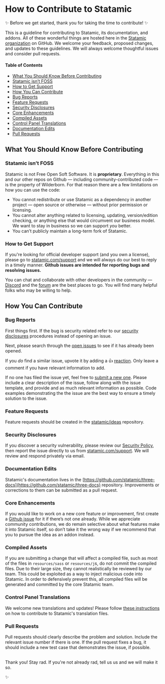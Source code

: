# How to Contribute to Statamic

:sparkles: Before we get started, thank you for taking the time to contribute! :sparkles:

This is a guideline for contributing to Statamic, its documentation, and addons. All of these wonderful things are hosted here in the [Statamic organization](https://github.com/statamic) on GitHub. We welcome your feedback, proposed changes, and updates to these guidelines. We will always welcome thoughtful issues and consider pull requests.

#### Table of Contents

- [What You Should Know Before Contributing](#what-you-should-know-before-contributing)
- [Statamic isn’t FOSS](#statamic-isnt-foss)
- [How to Get Support](#how-to-get-support)
- [How You Can Contribute](#how-you-can-contribute)
- [Bug Reports](#bug-reports)
- [Feature Requests](#feature-requests)
- [Security Disclosures](#security-disclosures)
- [Core Enhancements](#core-enhancements)
- [Compiled Assets](#compiled-assets)
- [Control Panel Translations](#control-panel-translations)
- [Documentation Edits](#documentation-edits)
- [Pull Requests](#pull-requests)

## What You Should Know Before Contributing

### Statamic isn’t FOSS

Statamic is not Free Open Soft Software. It is **proprietary**. Everything in this and our other repos on Github — including community-contributed code — is the property of Wilderborn. For that reason there are a few limitations on how you can use the code:

- You cannot redistribute or use Statamic as a dependency in another project — open source or otherwise — without prior permission or licensing.
- You cannot alter anything related to licensing, updating, version/edition checking, or anything else that would circumvent our business model. We want to stay in business so we can support _you_ better.
- You can’t publicly maintain a long-term fork of Statamic.

### How to Get Support

If you're looking for official developer support (and you own a license), please go to [statamic.com/support](https://statamic.com/support) and we will always do our best to reply in a timely manner. **Github issues are intended for reporting bugs and resolving issues.**

You can chat and collaborate with other developers in the community — [Discord](https://statamic.com/discord) and the [forum](https://statamic.com/forum) are the best places to go. You will find many helpful folks who may be willing to help.

## How You Can Contribute

### Bug Reports

First things first. If the bug is security related refer to our [security disclosures](#security-disclosures) procedures instead of opening an issue.

Next, please search through the [open issues](https://github.com/statamic/three-cms/issues) to see if it has already been opened.

If you _do_ find a similar issue, upvote it by adding a :thumbsup: [reaction](https://github.com/blog/2119-add-reactions-to-pull-requests-issues-and-comments). Only leave a comment if you have relevant information to add.

If no one has filed the issue yet, feel free to [submit a new one](https://github.com/statamic/three-cms/issues/new). Please include a clear description of the issue, follow along with the issue template, and provide and as much relevant information as possible. Code examples demonstrating the the issue are the best way to ensure a timely solution to the issue.

### Feature Requests

Feature requests should be created in the [statamic/ideas](https://github.com/statamic/ideas) repository.

### Security Disclosures

If you discover a security vulnerability, please review our [Security Policy](https://github.com/statamic/three-cms/security/policy), then report the issue directly to us from [statamic.com/support](https://statamic.com/support). We will review and respond privately via email.

### Documentation Edits

Statamic's documentation lives in the [https://github.com/statamic/three-docs](https://github.com/statamic/three-docs) repository. Improvements or corrections to them can be submitted as a pull request.

### Core Enhancements

If you would like to work on a new core feature or improvement, first create a [Github issue](https://github.com/statamic/three-cms/issues) for it if there’s not one already. While we appreciate community contributions, we do remain selective about what features make it into Statamic itself, so don’t take it the wrong way if we recommend that you to pursue the idea as an addon instead.

### Compiled Assets

If you are submitting a change that will affect a compiled file, such as most of the files in `resources/sass` or `resources/j`s, do not commit the compiled files. Due to their large size, they cannot realistically be reviewed by our team. This could be exploited as a way to inject malicious code into Statamic. In order to defensively prevent this, all compiled files will be generated and committed by the core Statamic team.

### Control Panel Translations

We welcome new translations and updates! Please follow [these instructions](https://github.com/statamic/three-cms/wiki/Translating-the-Control-Panel) on how to contribute to Statamic's translation files.

### Pull Requests

Pull requests should clearly describe the problem and solution. Include the relevant issue number if there is one. If the pull request fixes a bug, it should include a new test case that demonstrates the issue, if possible.

<br>
Thank you! Stay rad. If you're not already rad, tell us us and we will make it so.

:sparkles:

